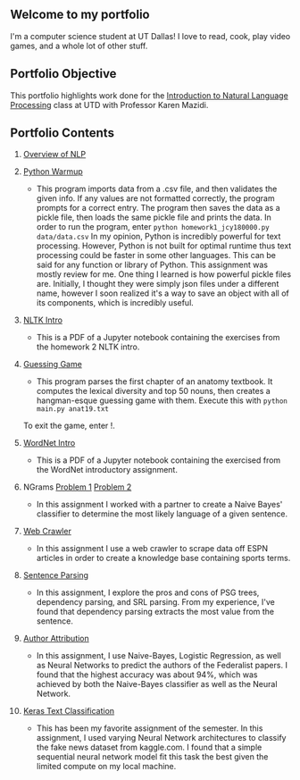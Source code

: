 ## Welcome to my portfolio
I'm a computer science student at UT Dallas! I love to read, cook, play video games, and a whole lot of other stuff.

## Portfolio Objective
This portfolio highlights work done for the [Introduction to Natural Language Processing](https://github.com/kjmazidi/NLP/blob/gh-pages/index.md) class at UTD with Professor Karen Mazidi. 

## Portfolio Contents
1. [Overview of NLP](https://jonathancyu.github.io/Component0/Overview%20of%20NLP.pdf)

2. [Python Warmup](https://jonathancyu.github.io/NLP-Portfolio/homework1/homework1_jcy180000.py)
	* This program imports data from a .csv file, and then validates the given info. If any values are not formatted correctly, the program prompts for a correct entry. The program then saves the data as a pickle file, then loads the same pickle file and prints the data.
	In order to run the program, enter 
	```python homework1_jcy180000.py data/data.csv```
	In my opinion, Python is incredibly powerful for text processing. However, Python is not built for optimal runtime thus text processing could be faster in some other languages. This can be said for any function or library of Python.
	This assignment was mostly review for me. One thing I learned is how powerful pickle files are. Initially, I thought they were simply json files under a different name, however I soon realized it's a way to save an object with all of its components, which is incredibly useful.

3. [NLTK Intro](https://jonathancyu.github.io/NLP-Portfolio/homework2/homework2.pdf)
	* This is a PDF of a Jupyter notebook containing the exercises from the homework 2 NLTK intro. 

4. [Guessing Game](https://github.com/jonathancyu/NLP-Portfolio/tree/main/guessinggame)
	* This program parses the first chapter of an anatomy textbook. It computes the lexical diversity and top 50 nouns, then creates a hangman-esque guessing game with them. Execute this with
	```python main.py anat19.txt```
	
	To exit the game, enter !.

5. [WordNet Intro](https://jonathancyu.github.io/NLP-Portfolio/wordnet/WordNet.pdf)
	* This is a PDF of a Jupyter notebook containing the exercised from the WordNet introductory assignment.

6. NGrams [Problem 1](https://jonathancyu.github.io/NLP-Portfolio/ngrams/Problem1.py) [Problem 2](https://jonathancyu.github.io/NLP-Portfolio/ngrams/Problem2.py)
	* In this assignment I worked with a partner to create a Naive Bayes' classifier to determine the most likely language of a given sentence.

7. [Web Crawler](https://jonathancyu.github.io/NLP-Portfolio/webcrawler/KnowledgeBase.pdf)
	* In this assignment I use a web crawler to scrape data off ESPN articles in order to create a knowledge base containing sports terms.

8. [Sentence Parsing](https://jonathancyu.github.io/NLP-Portfolio/sentenceparsing/sentenceparsing.pdf)
	* In this assignment, I explore the pros and cons of PSG trees, dependency parsing, and SRL parsing. From my experience, I've found that dependency parsing extracts the most value from the sentence.
9. [Author Attribution](https://jonathancyu.github.io/NLP-Portfolio/authorattribution/authorattribution.pdf)
	* In this assignment, I use Naive-Bayes, Logistic Regression, as well as Neural Networks to predict the authors of the Federalist papers. I found that the highest accuracy was about 94%, which was achieved by both the Naive-Bayes classifier as well as the Neural Network.
10. [Keras Text Classification](https://jonathancyu.github.io/NLP-Portfolio/textclassification/textclassification.pdf)
	* This has been my favorite assignment of the semester. In this assignment, I used varying Neural Network architectures to classify the fake news dataset from kaggle.com. I found that a simple sequential neural network model fit this task the best given the limited compute on my local machine.